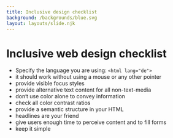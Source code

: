 ```yaml
---
title: Inclusive design checklist
background: /backgrounds/blue.svg
layout: layouts/slide.njk
---
```


# Inclusive web design checklist

- Specify the language you are using: `<html lang="de">`
- it should work without using a mouse or any other pointer
- provide visible focus styles
- provide alternative text content for all non-text-media
- don‘t use color alone to convey information
- check all color contrast ratios
- provide a semantic structure in your HTML
- headlines are your friend
- give users enough time to perceive content and to fill forms
- keep it simple
